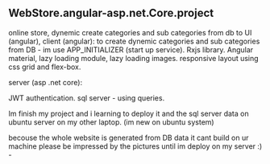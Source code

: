 ## WebStore.angular-asp.net.Core.project

online store, dynemic create categories and sub categories from db to UI (angular), 
client (angular):
to create dynemic categories and sub categories from DB - im use APP_INITIALIZER (start up service).
Rxjs library. 
Angular material,
lazy loading module,
lazy loading images.
responsive layout using css grid and flex-box.

server (asp .net core):

JWT authentication.
sql server - using queries.

Im finish my project and i learning to deploy it and the sql server data on ubuntu server on my other laptop. (im new on ubuntu system)

becouse the whole website is generated from DB data it cant build on ur machine please be impressed by the pictures 
until im deploy on my server :) - 





